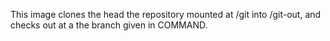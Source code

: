 This image clones the head the repository mounted at /git into /git-out, and checks out at a the branch given in COMMAND.
